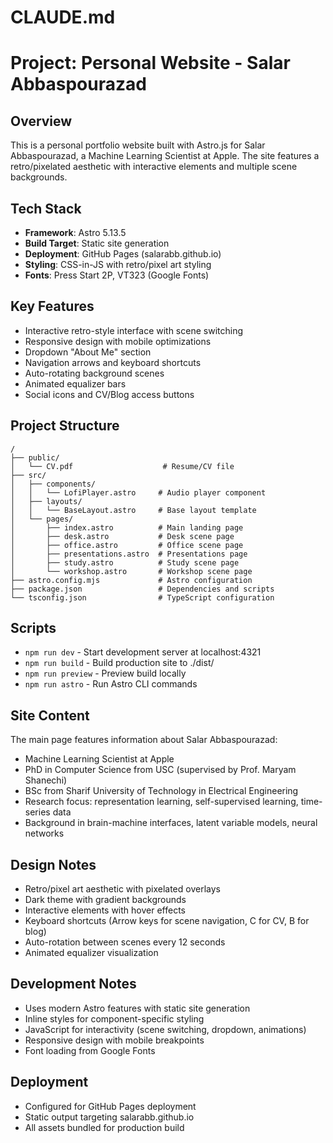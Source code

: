 # CLAUDE.md

# Project: Personal Website - Salar Abbaspourazad

## Overview
This is a personal portfolio website built with Astro.js for Salar Abbaspourazad, a Machine Learning Scientist at Apple. The site features a retro/pixelated aesthetic with interactive elements and multiple scene backgrounds.

## Tech Stack
- **Framework**: Astro 5.13.5
- **Build Target**: Static site generation
- **Deployment**: GitHub Pages (salarabb.github.io)
- **Styling**: CSS-in-JS with retro/pixel art styling
- **Fonts**: Press Start 2P, VT323 (Google Fonts)

## Key Features
- Interactive retro-style interface with scene switching
- Responsive design with mobile optimizations
- Dropdown "About Me" section
- Navigation arrows and keyboard shortcuts
- Auto-rotating background scenes
- Animated equalizer bars
- Social icons and CV/Blog access buttons

## Project Structure
```
/
├── public/
│   └── CV.pdf                    # Resume/CV file
├── src/
│   ├── components/
│   │   └── LofiPlayer.astro     # Audio player component
│   ├── layouts/
│   │   └── BaseLayout.astro     # Base layout template
│   └── pages/
│       ├── index.astro          # Main landing page
│       ├── desk.astro           # Desk scene page
│       ├── office.astro         # Office scene page
│       ├── presentations.astro  # Presentations page
│       ├── study.astro          # Study scene page
│       └── workshop.astro       # Workshop scene page
├── astro.config.mjs             # Astro configuration
├── package.json                 # Dependencies and scripts
└── tsconfig.json                # TypeScript configuration
```

## Scripts
- `npm run dev` - Start development server at localhost:4321
- `npm run build` - Build production site to ./dist/
- `npm run preview` - Preview build locally
- `npm run astro` - Run Astro CLI commands

## Site Content
The main page features information about Salar Abbaspourazad:
- Machine Learning Scientist at Apple
- PhD in Computer Science from USC (supervised by Prof. Maryam Shanechi)
- BSc from Sharif University of Technology in Electrical Engineering
- Research focus: representation learning, self-supervised learning, time-series data
- Background in brain-machine interfaces, latent variable models, neural networks

## Design Notes
- Retro/pixel art aesthetic with pixelated overlays
- Dark theme with gradient backgrounds
- Interactive elements with hover effects
- Keyboard shortcuts (Arrow keys for scene navigation, C for CV, B for blog)
- Auto-rotation between scenes every 12 seconds
- Animated equalizer visualization

## Development Notes
- Uses modern Astro features with static site generation
- Inline styles for component-specific styling
- JavaScript for interactivity (scene switching, dropdown, animations)
- Responsive design with mobile breakpoints
- Font loading from Google Fonts

## Deployment
- Configured for GitHub Pages deployment
- Static output targeting salarabb.github.io
- All assets bundled for production build